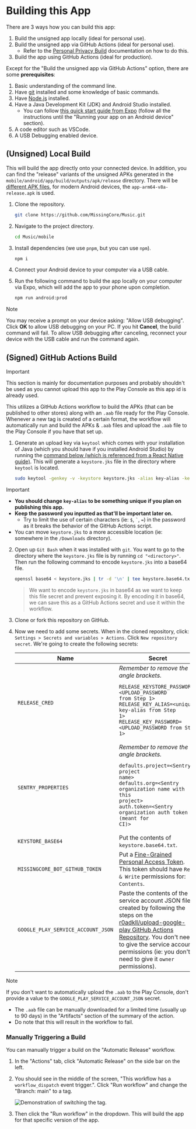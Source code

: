 # Building this App

There are 3 ways how you can build this app:

1. Build the unsigned app locally (ideal for personal use).
2. Build the unsigned app via GitHub Actions (ideal for personal use).
   - Refer to the [Personal Privacy Build](./personal-privacy-build.md) documentation on how to do this.
3. Build the app using GitHub Actions (ideal for production).

Except for the "Build the unsigned app via GitHub Actions" option, there are some **prerequisites**:

1. Basic understanding of the command line.
2. Have [git](https://git-scm.com/) installed and some knowledge of basic commands.
3. Have [Node.js](https://nodejs.org/en/download/prebuilt-installer) installed.
4. Have a Java Development Kit (JDK) and Android Studio installed.
   - You can follow [this quick start guide from Expo](https://docs.expo.dev/get-started/set-up-your-environment/?mode=development-build&buildEnv=local) (follow all the instructions until the "Running your app on an Android device" section).
5. A code editor such as VSCode.
6. A USB Debugging enabled device.

## (Unsigned) Local Build

This will build the app directly onto your connected device. In addition, you can find the "release" variants of the unsigned APKs generated in the `mobile/android/app/build/outputs/apk/release` directory. There will be [different APK files](https://developer.android.com/ndk/guides/abis.html#sa), for modern Android devices, the `app-arm64-v8a-release.apk` is used.

1. Clone the repository.

   ```sh
   git clone https://github.com/MissingCore/Music.git
   ```

2. Navigate to the project directory.

   ```sh
   cd Music/mobile
   ```

3. Install dependencies (we use `pnpm`, but you can use `npm`).

   ```sh
   npm i
   ```

4. Connect your Android device to your computer via a USB cable.

5. Run the following command to build the app locally on your computer via Expo, which will add the app to your phone upon completion.

   ```sh
   npm run android:prod
   ```

> [!NOTE]  
> You may receive a prompt on your device asking: "Allow USB debugging". Click **OK** to allow USB debugging on your PC. If you hit **Cancel**, the build command will fail. To allow USB debugging after canceling, reconnect your device with the USB cable and run the command again.

## (Signed) GitHub Actions Build

> [!IMPORTANT]  
> This section is mainly for documentation purposes and probably shouldn't be used as you cannot upload this app to the Play Console as this app id is already used.

This utilizes a GitHub Actions workflow to build the APKs (that can be published to other stores) along with an `.aab` file ready for the Play Console. Whenever a new tag is created of a certain format, the workflow will automatically run and build the APKs & `.aab` files and upload the `.aab` file to the Play Console if you have that set up.

1. Generate an upload key via `keytool` which comes with your installation of Java (which you should have if you installed Android Studio) by running the [command below (which is referenced from a React Native guide)](https://reactnative.dev/docs/signed-apk-android#generating-an-upload-key). This will generate a `keystore.jks` file in the directory where `keytool` is located.

   ```sh
   sudo keytool -genkey -v -keystore keystore.jks -alias key-alias -keyalg RSA -keysize 2048 -validity 10000
   ```

> [!IMPORTANT]
>
> - **You should change `key-alias` to be something unique if you plan on publishing this app.**
> - **Keep the password you inputted as that'll be important later on.**
>   - Try to limit the use of certain characters (ie: `$`, `` ` ``, `=`) in the password as it breaks the behavior of the GitHub Actions script.
> - You can move `keystore.jks` to a more accessible location (ie: somewhere in the `/Downloads` directory).

2. Open up `Git Bash` when it was installed with `git`. You want to go to the directory where the `keystore.jks` file is by running `cd "<directory>"`. Then run the following command to encode `keystore.jks` into a base64 file.

   ```sh
   openssl base64 < keystore.jks | tr -d '\n' | tee keystore.base64.txt
   ```

   > We want to encode `keystore.jks` in base64 as we want to keep this file secret and prevent exposing it. By encoding it in base64, we can save this as a GitHub Actions secret and use it within the workflow.

3. Clone or fork this repository on GitHub.

4. Now we need to add some secrets. When in the cloned repository, click: `Settings > Secrets and variables > Actions`. Click `New repository secret`. We're going to create the following secrets:

   | Name                               | Secret                                                                                                                                                                                                                                                                                                                                                    |
   | ---------------------------------- | --------------------------------------------------------------------------------------------------------------------------------------------------------------------------------------------------------------------------------------------------------------------------------------------------------------------------------------------------------- |
   | `RELEASE_CRED`                     | _Remember to remove the angle brackets._<br/><pre><code>RELEASE_KEYSTORE_PASSWORD=<UPLOAD_PASSWORD from Step 1>&#13;RELEASE_KEY_ALIAS=<unique key-alias from Step 1>&#13;RELEASE_KEY_PASSWORD=<UPLOAD_PASSWORD from Step 1>&#13;</code></pre>                                                                                                             |
   | `SENTRY_PROPERTIES`                | _Remember to remove the angle brackets._<br/><pre><code>defaults.project=<Sentry project name\>&#13;defaults.org=<Sentry organization name with this project\>&#13;auth.token=<Sentry organization auth token (meant for CI)>&#13;</code></pre>                                                                                                         |
   | `KEYSTORE_BASE64`                  | Put the contents of `keystore.base64.txt`.                                                                                                                                                                                                                                                                                                                |
   | `MISSINGCORE_BOT_GITHUB_TOKEN`     | Put a [Fine-Grained Personal Access Token](https://docs.github.com/en/authentication/keeping-your-account-and-data-secure/managing-your-personal-access-tokens#creating-a-fine-grained-personal-access-token). This token should have `Read & Write` permissions for: `Contents`.                                                                         |
   | `GOOGLE_PLAY_SERVICE_ACCOUNT_JSON` | Paste the contents of the service account JSON file created by following the steps on the [r0adkll/upload-google-play GitHub Actions Repository](https://github.com/r0adkll/upload-google-play?tab=readme-ov-file#configure-service-account). You don't need to give the service account permissions (ie: you don't need to give it `owner` permissions). |

> [!NOTE]  
> If you don't want to automatically upload the `.aab` to the Play Console, don't provide a value to the `GOOGLE_PLAY_SERVICE_ACCOUNT_JSON` secret.
>
> - The `.aab` file can be manually downloaded for a limited time (usually up to 90 days) in the "Artifacts" section of the summary of the action.
> - Do note that this will result in the workflow to fail.

### Manually Triggering a Build

You can manually trigger a build on the "Automatic Release" workflow.

1. In the "Actions" tab, click "Automatic Release" on the side bar on the left.

2. You should see in the middle of the screen, "This workflow has a `workflow_dispatch` event trigger.". Click "Run workflow" and change the "Branch: main" to a tag.

   <img src="./assets/building-this-app/workflow_build_app_from_tag.png" alt="Demonstration of switching the tag." />

3. Then click the "Run workflow" in the dropdown. This will build the app for that specific version of the app.
